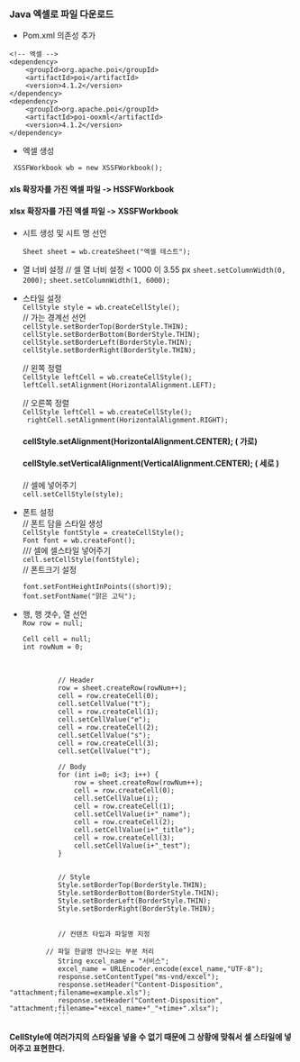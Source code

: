 ### Java 엑셀로 파일 다운로드

  
* Pom.xml 의존성 추가
```
<!-- 엑셀 -->
<dependency>
    <groupId>org.apache.poi</groupId>
    <artifactId>poi</artifactId>
    <version>4.1.2</version>
</dependency>
<dependency>
    <groupId>org.apache.poi</groupId>
    <artifactId>poi-ooxml</artifactId>
    <version>4.1.2</version>
</dependency>
```

* 엑셀 생성

 ` XSSFWorkbook wb = new XSSFWorkbook();`
  #### xls 확장자를 가진 엑셀 파일 -> HSSFWorkbook
  #### xlsx 확장자를 가진 엑셀 파일 -> XSSFWorkbook
* 시트 생성 및 시트 명 선언 

  `Sheet sheet = wb.createSheet("엑셀 테스트");`   

* 열 너비 설정
  // 셀 열 너비 설정 < 1000 이 3.55 px
		`sheet.setColumnWidth(0, 2000);`
		`sheet.setColumnWidth(1, 6000);`
* 스타일 설정   
  `CellStyle style = wb.createCellStyle();`      
  // 가는 경계선 선언       
	`cellStyle.setBorderTop(BorderStyle.THIN);`    
	`cellStyle.setBorderBottom(BorderStyle.THIN);`      
	`cellStyle.setBorderLeft(BorderStyle.THIN);  `     
	`cellStyle.setBorderRight(BorderStyle.THIN);`      
  
  // 왼쪽 정렬   
   `CellStyle leftCell = wb.createCellStyle();`   
   `leftCell.setAlignment(HorizontalAlignment.LEFT); `   
  
   // 오른쪽 정렬    
   `CellStyle leftCell = wb.createCellStyle(); `   
  ` rightCell.setAlignment(HorizontalAlignment.RIGHT);`
  
  #### cellStyle.setAlignment(HorizontalAlignment.CENTER); ( 가로)
  #### cellStyle.setVerticalAlignment(VerticalAlignment.CENTER); ( 세로 )
  // 셀에 넣어주기    
  `cell.setCellStyle(style);`    
  
  
* 폰트 설정      
   // 폰트 담을 스타일 생성      
   `CellStyle fontStyle = createCellStyle();`       
   `Font font = wb.createFont();`       
   /// 셀에 셀스타일 넣어주기    
   `cell.setCellStyle(fontStyle);`      
   // 폰트크기 설정      
      
   `font.setFontHeightInPoints((short)9);`         
   `font.setFontName("맑은 고딕");`     
   
* 행, 행 갯수, 열 선언     
  `Row row = null; `    

  `Cell cell = null;`     
  `int rowNum = 0;`     

​		    		        

		        // Header
		        row = sheet.createRow(rowNum++);
		        cell = row.createCell(0);
		        cell.setCellValue("t");
		        cell = row.createCell(1);
		        cell.setCellValue("e");
		        cell = row.createCell(2);
		        cell.setCellValue("s");
		        cell = row.createCell(3);
		        cell.setCellValue("t");
	
		        // Body
		        for (int i=0; i<3; i++) {
		            row = sheet.createRow(rowNum++);
		            cell = row.createCell(0);
		            cell.setCellValue(i);
		            cell = row.createCell(1);
		            cell.setCellValue(i+"_name");
		            cell = row.createCell(2);
		            cell.setCellValue(i+"_title");
		            cell = row.createCell(3);
		            cell.setCellValue(i+"_test");
		        }
			
			 
		        // Style
		        Style.setBorderTop(BorderStyle.THIN);
		        Style.setBorderBottom(BorderStyle.THIN);
		        Style.setBorderLeft(BorderStyle.THIN);
		        Style.setBorderRight(BorderStyle.THIN);
			
			
		        // 컨텐츠 타입과 파일명 지정
		        
		 	 // 파일 한글명 안나오는 부분 처리 
		        String excel_name = "서비스";
		        excel_name = URLEncoder.encode(excel_name,"UTF-8");
		        response.setContentType("ms-vnd/excel");
		        response.setHeader("Content-Disposition", "attachment;filename=example.xls");
		        response.setHeader("Content-Disposition", "attachment;filename="+excel_name+"_"+time+".xlsx");
	     		```

#### CellStyle에 여러가지의 스타일을 넣을 수 없기 때문에 그 상황에 맞춰서 셀 스타일에 넣어주고 표현한다.
